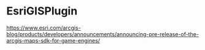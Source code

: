 # EsriGISPlugin
https://www.esri.com/arcgis-blog/products/developers/announcements/announcing-pre-release-of-the-arcgis-maps-sdk-for-game-engines/
